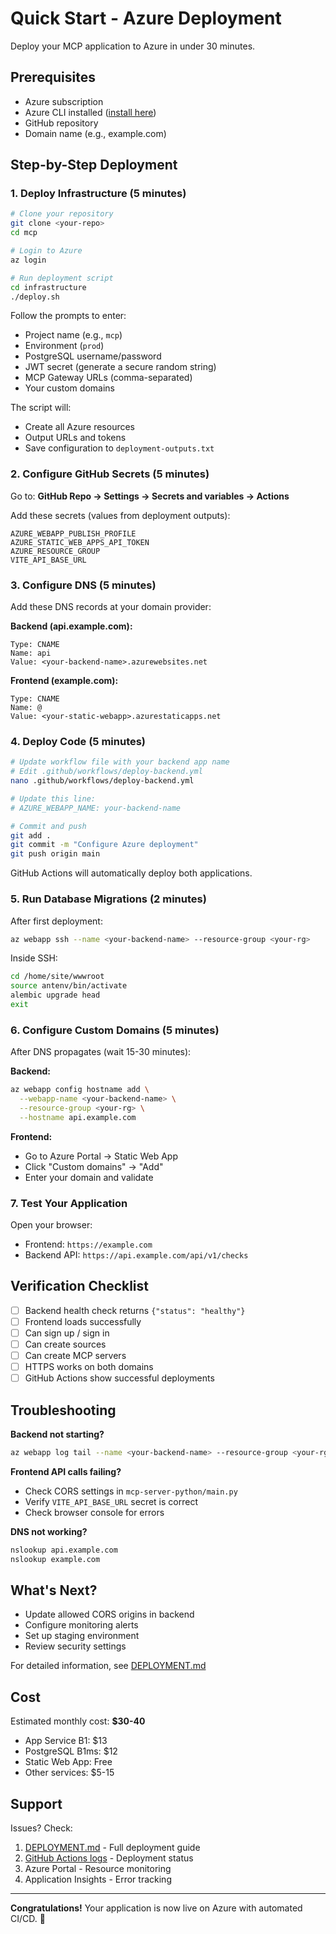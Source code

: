 # Quick Start - Azure Deployment

Deploy your MCP application to Azure in under 30 minutes.

## Prerequisites

- Azure subscription
- Azure CLI installed ([install here](https://docs.microsoft.com/en-us/cli/azure/install-azure-cli))
- GitHub repository
- Domain name (e.g., example.com)

## Step-by-Step Deployment

### 1. Deploy Infrastructure (5 minutes)

```bash
# Clone your repository
git clone <your-repo>
cd mcp

# Login to Azure
az login

# Run deployment script
cd infrastructure
./deploy.sh
```

Follow the prompts to enter:
- Project name (e.g., `mcp`)
- Environment (`prod`)
- PostgreSQL username/password
- JWT secret (generate a secure random string)
- MCP Gateway URLs (comma-separated)
- Your custom domains

The script will:
- Create all Azure resources
- Output URLs and tokens
- Save configuration to `deployment-outputs.txt`

### 2. Configure GitHub Secrets (5 minutes)

Go to: **GitHub Repo → Settings → Secrets and variables → Actions**

Add these secrets (values from deployment outputs):

```
AZURE_WEBAPP_PUBLISH_PROFILE
AZURE_STATIC_WEB_APPS_API_TOKEN
AZURE_RESOURCE_GROUP
VITE_API_BASE_URL
```

### 3. Configure DNS (5 minutes)

Add these DNS records at your domain provider:

**Backend (api.example.com):**
```
Type: CNAME
Name: api
Value: <your-backend-name>.azurewebsites.net
```

**Frontend (example.com):**
```
Type: CNAME
Name: @
Value: <your-static-webapp>.azurestaticapps.net
```

### 4. Deploy Code (5 minutes)

```bash
# Update workflow file with your backend app name
# Edit .github/workflows/deploy-backend.yml
nano .github/workflows/deploy-backend.yml

# Update this line:
# AZURE_WEBAPP_NAME: your-backend-name

# Commit and push
git add .
git commit -m "Configure Azure deployment"
git push origin main
```

GitHub Actions will automatically deploy both applications.

### 5. Run Database Migrations (2 minutes)

After first deployment:

```bash
az webapp ssh --name <your-backend-name> --resource-group <your-rg>
```

Inside SSH:
```bash
cd /home/site/wwwroot
source antenv/bin/activate
alembic upgrade head
exit
```

### 6. Configure Custom Domains (5 minutes)

After DNS propagates (wait 15-30 minutes):

**Backend:**
```bash
az webapp config hostname add \
  --webapp-name <your-backend-name> \
  --resource-group <your-rg> \
  --hostname api.example.com
```

**Frontend:**
- Go to Azure Portal → Static Web App
- Click "Custom domains" → "Add"
- Enter your domain and validate

### 7. Test Your Application

Open your browser:
- Frontend: `https://example.com`
- Backend API: `https://api.example.com/api/v1/checks`

## Verification Checklist

- [ ] Backend health check returns `{"status": "healthy"}`
- [ ] Frontend loads successfully
- [ ] Can sign up / sign in
- [ ] Can create sources
- [ ] Can create MCP servers
- [ ] HTTPS works on both domains
- [ ] GitHub Actions show successful deployments

## Troubleshooting

**Backend not starting?**
```bash
az webapp log tail --name <your-backend-name> --resource-group <your-rg>
```

**Frontend API calls failing?**
- Check CORS settings in `mcp-server-python/main.py`
- Verify `VITE_API_BASE_URL` secret is correct
- Check browser console for errors

**DNS not working?**
```bash
nslookup api.example.com
nslookup example.com
```

## What's Next?

- Update allowed CORS origins in backend
- Configure monitoring alerts
- Set up staging environment
- Review security settings

For detailed information, see [DEPLOYMENT.md](./DEPLOYMENT.md)

## Cost

Estimated monthly cost: **$30-40**
- App Service B1: $13
- PostgreSQL B1ms: $12
- Static Web App: Free
- Other services: $5-15

## Support

Issues? Check:
1. [DEPLOYMENT.md](./DEPLOYMENT.md) - Full deployment guide
2. [GitHub Actions logs](../../actions) - Deployment status
3. Azure Portal - Resource monitoring
4. Application Insights - Error tracking

---

**Congratulations!** Your application is now live on Azure with automated CI/CD. 🎉

